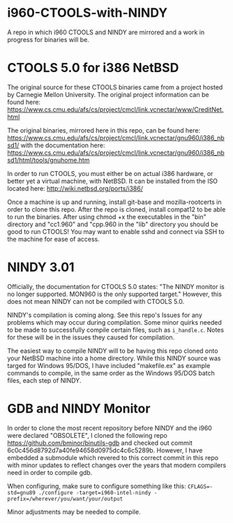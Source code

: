 # i960-CTOOLS-with-NINDY
A repo in which i960 CTOOLS and NINDY are mirrored and a work in progress for binaries will be.


# CTOOLS 5.0 for i386 NetBSD
The original source for these CTOOLS binaries came from a project hosted by Carnegie Mellon University. The original project information can be found here: https://www.cs.cmu.edu/afs/cs/project/cmcl/link.vcnectar/www/CreditNet.html

The original binaries, mirrored here in this repo, can be found here: https://www.cs.cmu.edu/afs/cs/project/cmcl/link.vcnectar/gnu960/i386_nbsd1/ with the documentation here: https://www.cs.cmu.edu/afs/cs/project/cmcl/link.vcnectar/gnu960/i386_nbsd1/html/tools/gnuhome.htm

In order to run CTOOLS, you must either be on actual i386 hardware, or better yet a virtual machine, with NetBSD. It can be installed from the ISO located here: http://wiki.netbsd.org/ports/i386/

Once a machine is up and running, install git-base and mozilla-rootcerts in order to clone this repo. After the repo is cloned, install compat12 to be able to run the binaries. After using chmod +x the executables in the "bin" directory and "cc1.960" and "cpp.960 in the "lib" directory you should be good to run CTOOLS! You may want to enable sshd and connect via SSH to the machine for ease of access.

# NINDY 3.01

Officially, the documentation for CTOOLS 5.0 states: "The NINDY monitor is no longer supported. MON960 is the only supported target." However, this does not mean NINDY can not be compiled with CTOOLS 5.0.

NINDY's compilation is coming along. See this repo's Issues for any problems which may occur during compilation. Some minor quirks needed to be made to successfully compile certain files, such as `i_handle.c`. Notes for these will be in the issues they caused for compilation.

The easiest way to compile NINDY will to be having this repo cloned onto your NetBSD machine into a home directory. While this NINDY source was targed for Windows 95/DOS, I have included "makefile.ex" as example commands to compile, in the same order as the Windows 95/DOS batch files, each step of NINDY.

# GDB and NINDY Monitor

In order to clone the most recent repository before NINDY and the i960 were declared "OBSOLETE", I cloned the following repo https://github.com/bminor/binutils-gdb and checked out commit 6c0c456d8792d7a40fe94658d0975dc4c6c5289b. However, I have embedded a submodule which revered to this correct commit in this repo with minor updates to reflect changes over the years that modern compilers need in order to compile gdb.

When configuring, make sure to configure something like this:
`CFLAGS=-std=gnu89 ./configure -target=i960-intel-nindy -prefix=/wherever/you/want/your/output`

Minor adjustments may be needed to compile.
